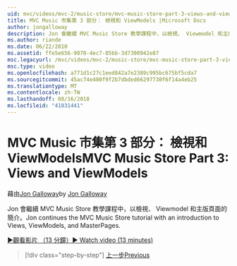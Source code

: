 ```yaml
---
uid: mvc/videos/mvc-2/music-store/mvc-music-store-part-3-views-and-viewmodels
title: MVC Music 市集第 3 部分： 檢視和 ViewModels |Microsoft Docs
author: jongalloway
description: Jon 會繼續 MVC Music Store 教學課程中，以檢視、 Viewmodel 和主版頁面的簡介。
ms.author: riande
ms.date: 06/22/2010
ms.assetid: ffe5e656-9078-4ec7-85bb-3d7300942e87
msc.legacyurl: /mvc/videos/mvc-2/music-store/mvc-music-store-part-3-views-and-viewmodels
msc.type: video
ms.openlocfilehash: a771d1c27c1eed842a7e2389c995bc675bf5cda7
ms.sourcegitcommit: 45ac74e400f9f2b7dbded66297730f6f14a4eb25
ms.translationtype: MT
ms.contentlocale: zh-TW
ms.lasthandoff: 08/16/2018
ms.locfileid: "41831441"
---
```

<a name="mvc-music-store-part-3-views-and-viewmodels"></a><span data-ttu-id="e9e36-103">MVC Music 市集第 3 部分： 檢視和 ViewModels</span><span class="sxs-lookup"><span data-stu-id="e9e36-103">MVC Music Store Part 3: Views and ViewModels</span></span>
====================
<span data-ttu-id="e9e36-104">藉由[Jon Galloway](https://github.com/jongalloway)</span><span class="sxs-lookup"><span data-stu-id="e9e36-104">by [Jon Galloway](https://github.com/jongalloway)</span></span>

<span data-ttu-id="e9e36-105">Jon 會繼續 MVC Music Store 教學課程中，以檢視、 Viewmodel 和主版頁面的簡介。</span><span class="sxs-lookup"><span data-stu-id="e9e36-105">Jon continues the MVC Music Store tutorial with an introduction to Views, ViewModels, and MasterPages.</span></span>

[<span data-ttu-id="e9e36-106">&#9654;觀看影片 （13 分鐘）</span><span class="sxs-lookup"><span data-stu-id="e9e36-106">&#9654; Watch video (13 minutes)</span></span>](https://channel9.msdn.com/Blogs/ASP-NET-Site-Videos/mvc-music-store-part-3-views-and-viewmodels)

> [!div class="step-by-step"]
> [<span data-ttu-id="e9e36-107">上一步</span><span class="sxs-lookup"><span data-stu-id="e9e36-107">Previous</span></span>](mvc-music-store-part-2-controllers.md)
